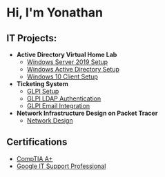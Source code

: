 <h1>Hi, I'm Yonathan <br/>

<h2>IT Projects:</h2>

- <b>Active Directory Virtual Home Lab</b>
  - [Windows Server 2019 Setup](https://github.com/yonathant12/WindowsServer2019/tree/main)
  - [Windows Active Directory Setup](https://github.com/yonathant12/ActiveDirectoryLab/tree/main)
  - [Windows 10 Client Setup](https://github.com/yonathant12/Windows10Client/tree/main)
- <b>Ticketing System</b>
  - [GLPI Setup](https://github.com/yonathant12/GLPISetup/tree/main)
  - [GLPI LDAP Authentication](https://github.com/yonathant12/GLPILDAP/tree/main)
  - [GLPI Email Integration](https://github.com/yonathant12/GLPIEmail/tree/main)
- <b>Network Infrastructure Design on Packet Tracer</b>
  - [Network Design](https://github.com/yonathant12/NetworkDesign/tree/main)

<h2>Certifications</h2>

- [CompTIA A+](https://www.credly.com/badges/7dba66fd-b372-4258-ad7e-a1fb35e1baeb/public_url)
- [Google IT Support Professional](https://www.credly.com/badges/547c9e77-45c2-4aee-95a4-25936244f9c9/public_url)




<!--
- 🔭 I’m currently working on ...

